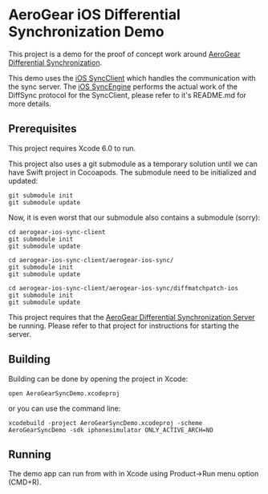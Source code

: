 # AeroGear iOS Differential Synchronization Demo
This project is a demo for the proof of concept work around [AeroGear Differential Synchronization](https://github.com/danbev/aerogear-sync-server/tree/differential-synchronization).

This demo uses the [iOS SyncClient](https://github.com/danbev/aerogear-ios-sync-client) which handles the communication with the sync server. 
The [iOS SyncEngine](https://github.com/danbev/aerogear-ios-sync) performs the actual work of the DiffSync protocol for the SyncClient, please refer to it's README.md for more details.

## Prerequisites 
This project requires Xcode 6.0 to run.

This project also uses a git submodule as a temporary solution until we can have Swift project in Cocoapods. The submodule need to be
initialized and updated:

    git submodule init
    git submodule update

Now, it is even worst that our submodule also contains a submodule (sorry):

    cd aerogear-ios-sync-client
    git submodule init
    git submodule update

    cd aerogear-ios-sync-client/aerogear-ios-sync/
    git submodule init
    git submodule update

    cd aerogear-ios-sync-client/aerogear-ios-sync/diffmatchpatch-ios
    git submodule init
    git submodule update

This project requires that the [AeroGear Differential Synchronization Server](https://github.com/danbev/aerogear-sync-server/tree/differential-synchronization/diffsync/server-netty)
be running. Please refer to that project for instructions for starting the server.

## Building

Building can be done by opening the project in Xcode:

    open AeroGearSyncDemo.xcodeproj

or you can use the command line:

    xcodebuild -project AeroGearSyncDemo.xcodeproj -scheme AeroGearSyncDemo -sdk iphonesimulator ONLY_ACTIVE_ARCH=NO

## Running
The demo app can run from with in Xcode using Product->Run menu option (CMD+R).  


